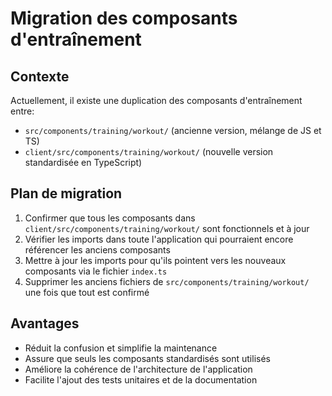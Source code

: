 # Migration des composants d'entraînement

## Contexte
Actuellement, il existe une duplication des composants d'entraînement entre:
- `src/components/training/workout/` (ancienne version, mélange de JS et TS)
- `client/src/components/training/workout/` (nouvelle version standardisée en TypeScript)

## Plan de migration
1. Confirmer que tous les composants dans `client/src/components/training/workout/` sont fonctionnels et à jour
2. Vérifier les imports dans toute l'application qui pourraient encore référencer les anciens composants
3. Mettre à jour les imports pour qu'ils pointent vers les nouveaux composants via le fichier `index.ts`
4. Supprimer les anciens fichiers de `src/components/training/workout/` une fois que tout est confirmé

## Avantages
- Réduit la confusion et simplifie la maintenance
- Assure que seuls les composants standardisés sont utilisés
- Améliore la cohérence de l'architecture de l'application
- Facilite l'ajout des tests unitaires et de la documentation
